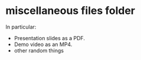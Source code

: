 # miscellaneous files folder
In particular:
* Presentation slides as a PDF.
* Demo video as an MP4.
* other random things
